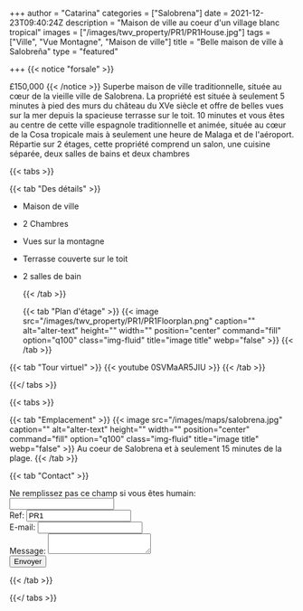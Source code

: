 +++
author = "Catarina"
categories = ["Salobrena"]
date = 2021-12-23T09:40:24Z
description = "Maison de ville au coeur d'un village blanc tropical"
images = ["/images/twv_property/PR1/PR1House.jpg"]
tags = ["Ville", "Vue Montagne", "Maison de ville"]
title = "Belle maison de ville à Salobreña"
type = "featured"

+++
{{< notice "forsale" >}}

£150,000
{{< /notice >}}
Superbe maison de ville traditionnelle, située au cœur de la vieille ville de Salobrena. La propriété est située à seulement 5 minutes à pied des murs du château du XVe siècle et offre de belles vues sur la mer depuis la spacieuse terrasse sur le toit.
10 minutes et vous êtes au centre de cette ville espagnole traditionnelle et animée, située au cœur de la Cosa tropicale mais à seulement une heure de Malaga et de l'aéroport.
Répartie sur 2 étages, cette propriété comprend un salon, une cuisine séparée, deux salles de bains et deux chambres

{{< tabs >}}

{{< tab "Des détails" >}}

* Maison de ville
* 2 Chambres
* Vues sur la montagne
* Terrasse couverte sur le toit
* 2 salles de bain

  {{< /tab >}}

  {{< tab "Plan d'étage" >}} {{< image src="/images/twv_property/PR1/PR1Floorplan.png" caption="" alt="alter-text" height="" width="" position="center" command="fill" option="q100" class="img-fluid" title="image title" webp="false" >}} {{< /tab >}}

{{< tab "Tour virtuel" >}} {{< youtube 0SVMaAR5JIU >}} {{< /tab >}}

{{</ tabs >}}

{{< tabs >}}

{{< tab "Emplacement" >}} 
{{< image src="/images/maps/salobrena.jpg" caption="" alt="alter-text" height="" width="" position="center" command="fill" option="q100" class="img-fluid" title="image title" webp="false" >}}
Au coeur de Salobrena et à seulement 15 minutes de la plage. {{< /tab >}}

{{< tab "Contact" >}} <form name="contact" method="POST" netlify-honeypot="bot-field" data-netlify="true">
<div class="form-group">
<label>Ne remplissez pas ce champ si vous êtes humain: <input name="bot-field" /></label>
</div>
<div class="form-group">
<label>Ref: <input name="property-ref" class="form-control" value="PR1" readonly/></label>
</div>
<div class="form-group">
<label>E-mail: <input type="text" class="form-control" name="email" /></label>
</div>
<div class="form-group">
<label>Message: </label> <textarea name="message" class="form-control"></textarea>
</div>
<button type="submit" class="btn btn-primary">Envoyer</button>
</form> {{< /tab >}}

{{</ tabs >}}